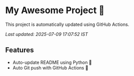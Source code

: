 # My Awesome Project 🚀

This project is automatically updated using GitHub Actions.

_Last updated: 2025-07-09 17:07:52 IST_

## Features
- Auto-update README using Python 🐍
- Auto Git push with GitHub Actions 🤖
